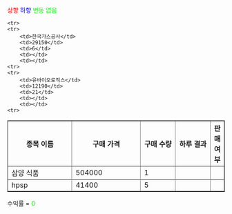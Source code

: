 <span style = "color:red">상향</span>
<span style="color : blue">하향</span>
<span style  = "color:00ff00">변동 없음</span>

<table border = "1">
	<tr>
		<th width = "200">종목 이름</th>
		<th width = "200">구매 가격</th>
		<th width = 100>구매 수량</th>
		<th width = "100">하루 결과</th>
		<th>판매 여부</th>
	</tr>
	<tr>
		<td>삼양 식품</td>
		<td>504000</td>
		<td>1</td>
		<td></td>
		<td></td>
	<tr>
	<tr>
		<td>hpsp</td>
		<td>41400</td>
		<td>5</td>
		<td></td>
		<td></td>
	<tr>
	<tr>

	<tr>
	<tr>
		<td>한국가스공사</td>
		<td>29150</td>
		<td>6</td>
		<td></td>
		<td></td>
	<tr>
	<tr>
		<td>유바이오로직스</td>
		<td>12190</td>
		<td>21</td>
		<td></td>
		<td></td>
	<tr>
</table>

수익률 = <span style  = "color:00ff00">0</span>
